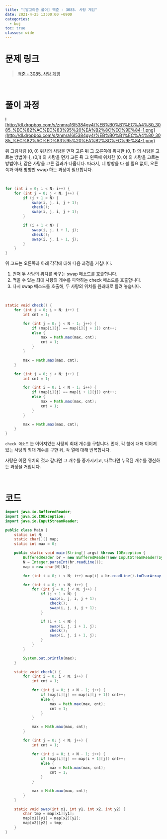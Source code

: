 ```yaml
---
title: "[알고리즘 풀이] 백준 - 3085. 사탕 게임"
date: 2021-4-25 13:00:00 +0900
categories:
  - boj
toc: true
classes: wide
---
```


# 문제 링크

> [백준 - 3085. 사탕 게임](https://www.acmicpc.net/problem/3085)

<br>

# 풀이 과정

![http://dl.dropbox.com/s/znmra16l5384gy4/%EB%B0%B1%EC%A4%80_3085_%EC%82%AC%ED%83%95%20%EA%B2%8C%EC%9E%84-1.png](http://dl.dropbox.com/s/znmra16l5384gy4/%EB%B0%B1%EC%A4%80_3085_%EC%82%AC%ED%83%95%20%EA%B2%8C%EC%9E%84-1.png)

위 그림처럼 (0, 0) 위치의 사탕을 먼저 고른 뒤 그 오른쪽에 위치한 (0, 1) 의 사탕을 고르는 방법이나, (0,1) 의 사탕을 먼저 고른 뒤 그 왼쪽에 위치한 (0, 0) 의 사탕을 고르는 방법이나, 같은 사탕을 고른 결과가 나옵니다. 따라서, 네 방향을 다 볼 필요 없이, 오른쪽과 아래 방향만 swap 하는 과정이 필요합니다.

<br>

```java
for (int i = 0; i < N; i++) {
    for (int j = 0; j < N; j++) {
        if (j + 1 < N) {
            swap(i, j, i, j + 1);
            check();
            swap(i, j, i, j + 1);
        }

        if (i + 1 < N) {
            swap(i, j, i + 1, j);
            check();
            swap(i, j, i + 1, j);
        }
    }
}
```

위 코드는 오른쪽과 아래 각각에 대해 다음 과정을 거칩니다.

1. 먼저 두 사탕의 위치를 바꾸는 swap 메소드를 호출합니다.
2. 먹을 수 있는 최대 사탕의 개수를 파악하는 check 메소드를 호출합니다.
3. 다시 swap 메소드를 호출해, 두 사탕의 위치를 원래대로 돌려 놓습니다.

<br>

```java
static void check() {
    for (int i = 0; i < N; i++) {
        int cnt = 1;

        for (int j = 0; j < N - 1; j++) {
            if (map[i][j] == map[i][j + 1]) cnt++;
            else {
                max = Math.max(max, cnt);
                cnt = 1;
            }
        }

        max = Math.max(max, cnt);
    }

    for (int j = 0; j < N; j++) {
        int cnt = 1;

        for (int i = 0; i < N - 1; i++) {
            if (map[i][j] == map[i + 1][j]) cnt++;
            else {
                max = Math.max(max, cnt);
                cnt = 1;
            }
        }

        max = Math.max(max, cnt);
    }
}
```

`check 메소드` 는 이어져있는 사탕의 최대 개수를 구합니다. 먼저, 각 행에 대해 이어져 있는 사탕의 최대 개수를 구한 뒤, 각 열에 대해 반복합니다.

사탕은 이전 위치의 것과 같다면 그 개수를 증가시키고, 다르다면 누적된 개수를 갱신하는 과정을 거칩니다.

<br>

# 코드

```java
import java.io.BufferedReader;
import java.io.IOException;
import java.io.InputStreamReader;

public class Main {
    static int N;
    static char[][] map;
    static int max = 0;

    public static void main(String[] args) throws IOException {
        BufferedReader br = new BufferedReader(new InputStreamReader(System.in));
        N = Integer.parseInt(br.readLine());
        map = new char[N][N];

        for (int i = 0; i < N; i++) map[i] = br.readLine().toCharArray();

        for (int i = 0; i < N; i++) {
            for (int j = 0; j < N; j++) {
                if (j + 1 < N) {
                    swap(i, j, i, j + 1);
                    check();
                    swap(i, j, i, j + 1);
                }

                if (i + 1 < N) {
                    swap(i, j, i + 1, j);
                    check();
                    swap(i, j, i + 1, j);
                }
            }
        }

        System.out.println(max);
    }

    static void check() {
        for (int i = 0; i < N; i++) {
            int cnt = 1;

            for (int j = 0; j < N - 1; j++) {
                if (map[i][j] == map[i][j + 1]) cnt++;
                else {
                    max = Math.max(max, cnt);
                    cnt = 1;
                }
            }

            max = Math.max(max, cnt);
        }

        for (int j = 0; j < N; j++) {
            int cnt = 1;

            for (int i = 0; i < N - 1; i++) {
                if (map[i][j] == map[i + 1][j]) cnt++;
                else {
                    max = Math.max(max, cnt);
                    cnt = 1;
                }
            }

            max = Math.max(max, cnt);
        }
    }

    static void swap(int x1, int y1, int x2, int y2) {
        char tmp = map[x1][y1];
        map[x1][y1] = map[x2][y2];
        map[x2][y2] = tmp;
    }
}
```
